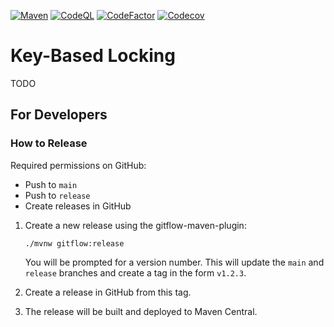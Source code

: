 [![Maven](https://github.com/dapete42/locks/actions/workflows/maven-verify.yml/badge.svg)](https://github.com/dapete42/locks/actions/workflows/maven-verify.yml)
[![CodeQL](https://github.com/dapete42/locks/actions/workflows/codeql-analysis.yml/badge.svg)](https://github.com/dapete42/locks/actions/workflows/codeql-analysis.yml)
[![CodeFactor](https://www.codefactor.io/repository/github/dapete42/locks/badge)](https://www.codefactor.io/repository/github/dapete42/locks)
[![Codecov](https://codecov.io/gh/dapete42/locks/graph/badge.svg?token=HzTCLFKSYD)](https://codecov.io/gh/dapete42/locks)

# Key-Based Locking

TODO

## For Developers

### How to Release

Required permissions on GitHub:
* Push to `main`
* Push to `release`
* Create releases in GitHub

1. Create a new release using the gitflow-maven-plugin:
   ```
   ./mvnw gitflow:release
   ```
   You will be prompted for a version number. This will update the `main` and `release` branches and create a tag in the form `v1.2.3`.

2. Create a release in GitHub from this tag.

3. The release will be built and deployed to Maven Central.
